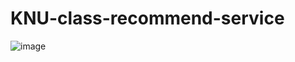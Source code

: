 # KNU-class-recommend-service


![image](https://user-images.githubusercontent.com/62656584/92995126-5ff52b80-f53b-11ea-99cc-7aef388a7fab.png)

